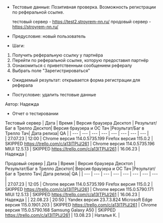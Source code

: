 * Тестовые данные: Позитивная проверка. Возможность регистрации по реферальной ссылке.

	тестовый сервер - https://test2.stroyrem-nn.ru/   продовый сервер - https://stroyrem-nn.ru/

* Предусловие: новый пользователь

* Шаги:
1.	Получить реферальную ссылку у партнёра
2.	Перейти по реферальной ссылке, которую предоставил партнёр
3.	Ознакомиться с приветственным сообщением рефералу
4.	Выбрать поле "Зарегистрироваться"

* Ожидаемый результат: открывается форма регистрации для реферала

* Постусловие: удалить тестовые данные

Автор: Надежда

* Отчет о тестировании
  
Тестовый сервер
| Дата | Время | Версия браузера Десктоп | Результат/Баг в Трелло Десктоп|  Версия браузера и ОС Тач |Результат/Баг в Трелло Тач| Дата релиза| QA  |
| --- | --- | --- | --- |  --- | --- | --- | --- |   
| 27.07.23 | 12:00 | Chrome версия 114.0.5735.199 Firefox версия 115.0.2 | SKIPPED https://trello.com/c/a13lTPIJ/261 | Chrome версия 114.0.5735.196 MIUI 12.5.13 | SKIPPED https://trello.com/c/a13lTPIJ/261 | 16.06.23 | Надежда |  

Продовый сервер
| Дата | Время | Версия браузера Десктоп | Результат/Баг в Трелло Десктоп|  Версия браузера и ОС Тач |Результат/Баг в Трелло Тач| Дата релиза| QA |
| --- | --- | --- | --- |  --- | --- | --- | --- |   
| 27.07.23 | 12:05 | Chrome версия 114.0.5735.199 Firefox версия 115.0.2 | SKIPPED https://trello.com/c/a13lTPIJ/261 | Chrome версия 115.0.5790.171 MIUI 12.5.13 | SKIPPED https://trello.com/c/a13lTPIJ/261 | 16.06.23 | Надежда |
| 22.08.23 | 20:50 | Yandex версия 23.7.3.824  Microsoft Edge версия 115.0.1901.203 | SKIPPED https://trello.com/c/a13lTPIJ/261 | Chrome версия 115.0.5790.168 Samsung Galaxy A50 | SKIPPED https://trello.com/c/a13lTPIJ/261 | 13.08.23 | Наталья К. |  
